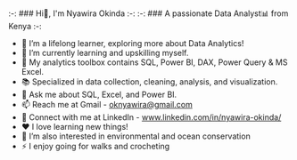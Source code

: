  :-: ### Hi👋, I'm Nyawira Okinda  :-: 
<ins></ins>
 :-: ### A passionate Data Analyst📊 from Kenya    :-:
- 🔭 I’m a lifelong learner, exploring more about Data Analytics!
- 🌱 I’m currently learning and upskilling myself.
- 🧰 My analytics toolbox contains SQL, Power BI, DAX, Power Query & MS Excel.
- 📚 Specialized in data collection, cleaning, analysis, and visualization.
- 💬 Ask me about SQL, Excel, and Power BI.
- 📫 Reach me at Gmail - oknyawira@gmail.com
- 🔗 Connect with me at LinkedIn - www.linkedin.com/in/nyawira-okinda/
- ❤️ I love learning new things!
- 👀 I’m also interested in environmental and ocean conservation
- ⚡ I enjoy going for walks and crocheting 


